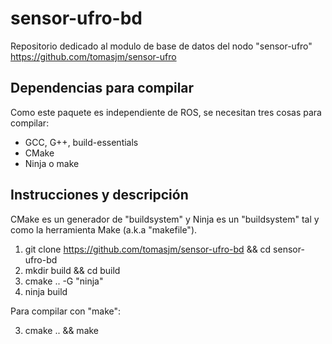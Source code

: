 # sensor-ufro-bd

Repositorio dedicado al modulo de base de datos del nodo "sensor-ufro" https://github.com/tomasjm/sensor-ufro

## Dependencias para compilar

Como este paquete es independiente de ROS, se necesitan tres cosas para compilar:
- GCC, G++, build-essentials
- CMake
- Ninja o make

## Instrucciones y descripción

CMake es un generador de "buildsystem" y Ninja es un "buildsystem" tal y como la herramienta Make (a.k.a "makefile").

1. git clone https://github.com/tomasjm/sensor-ufro-bd && cd sensor-ufro-bd
2. mkdir build && cd build
3. cmake .. -G "ninja"
4. ninja build

Para compilar con "make":

3. cmake .. && make
